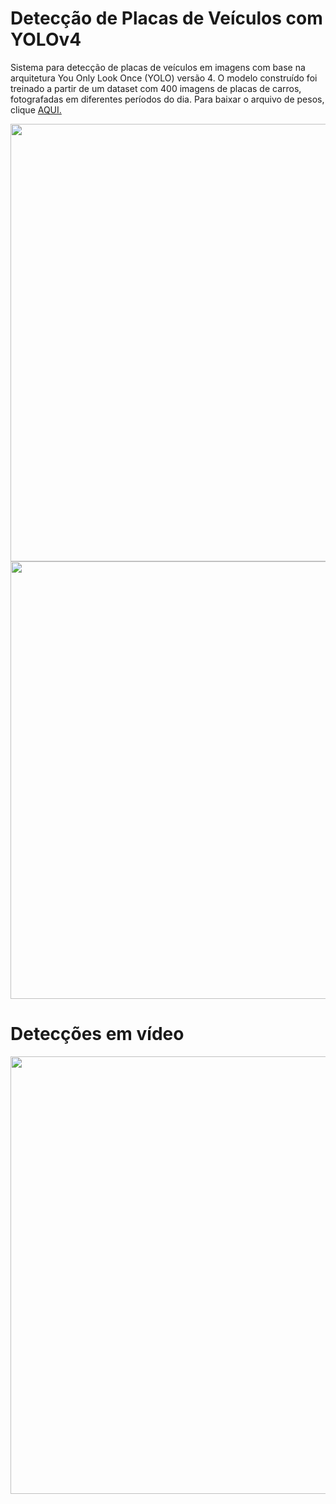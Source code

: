# Detecção de Placas de Veículos com YOLOv4
Sistema para detecção de placas de veículos em imagens com base na arquitetura You Only Look Once (YOLO) versão 4. O modelo construído foi treinado a partir de um dataset com 400 imagens de placas de carros, fotografadas em diferentes períodos do dia. Para baixar o arquivo de pesos, clique [AQUI.](https://drive.google.com/file/d/1LV_mJXc30uZfnMRkGgn0jsTO8GN5p510/view?usp=sharing)

<div align="center">
<img src="https://user-images.githubusercontent.com/79773730/152886921-a5235eb2-0a0f-46c6-9dbc-4b87bba85a95.jpg" width="700px"/>
<img src="https://user-images.githubusercontent.com/79773730/152887463-eea5adb4-a461-49cd-a756-571a6b027beb.jpg" width="700px"/>
</div>

# Detecções em vídeo
<div align="center">
<img src="https://user-images.githubusercontent.com/79773730/152890248-882e7854-f21b-4c6f-a275-c23352e796c6.gif" width="700px"/>
</div>
